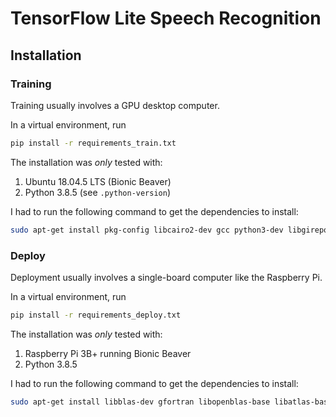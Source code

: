 # TensorFlow Lite Speech Recognition

## Installation

### Training

Training usually involves a GPU desktop computer.

In a virtual environment, run

```bash
pip install -r requirements_train.txt
```

The installation was *only* tested with:

1. Ubuntu 18.04.5 LTS (Bionic Beaver)
2. Python 3.8.5 (see `.python-version`)

I had to run the following command to get the dependencies to install:

```bash
sudo apt-get install pkg-config libcairo2-dev gcc python3-dev libgirepository1.0-dev
```

### Deploy

Deployment usually involves a single-board computer like the Raspberry Pi.

In a virtual environment, run

```bash
pip install -r requirements_deploy.txt
```

The installation was *only* tested with:

1. Raspberry Pi 3B+ running Bionic Beaver
2. Python 3.8.5

I had to run the following command to get the dependencies to install:

```bash
sudo apt-get install libblas-dev gfortran libopenblas-base libatlas-base-dev
```
